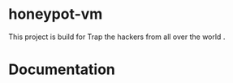 # honeypot-vm
This project is build for Trap the hackers from all over the world .

# Documentation
